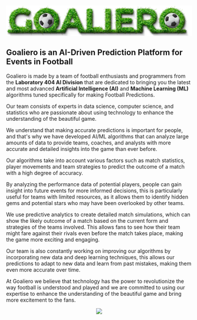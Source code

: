 <img src="https://raw.githubusercontent.com/Goaliero/.github/main/profile/goaliero_logo.webp" />

## Goaliero is an AI-Driven Prediction Platform for Events in Football

Goaliero is made by a team of football enthusiasts and programmers from the **Laboratory 404 AI Division** that are dedicated to bringing you the latest and most advanced **Artificial Intelligence (AI)** and **Machine Learning (ML)** algorithms tuned specifically for making Football Predictions.

Our team consists of experts in data science, computer science, and statistics who are passionate about using technology to enhance the understanding of the beautiful game.

We understand that making accurate predictions is important for people, and that's why we have developed AI/ML algorithms that can analyze large amounts of data to provide teams, coaches, and analysts with more accurate and detailed insights into the game than ever before.

Our algorithms take into account various factors such as match statistics, player movements and team strategies to predict the outcome of a match with a high degree of accuracy.

By analyzing the performance data of potential players, people can gain insight into future events for more informed decisions, this is particularly useful for teams with limited resources, as it allows them to identify hidden gems and potential stars who may have been overlooked by other teams.

We use predictive analytics to create detailed match simulations, which can show the likely outcome of a match based on the current form and strategies of the teams involved. This allows fans to see how their team might fare against their rivals even before the match takes place, making the game more exciting and engaging.

Our team is also constantly working on improving our algorithms by incorporating new data and deep learning techniques, this allows our predictions to adapt to new data and learn from past mistakes, making them even more accurate over time.

At Goaliero we believe that technology has the power to revolutionize the way football is understood and played and we are committed to using our expertise to enhance the understanding of the beautiful game and bring more excitement to the fans.

<p align="center">
	<img src="https://raw.githubusercontent.com/Goaliero/.github/main/profile/playerballtracking.gif" />
</p>